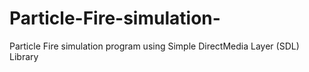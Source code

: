 # Particle-Fire-simulation-
Particle Fire simulation program using Simple DirectMedia Layer (SDL) Library
